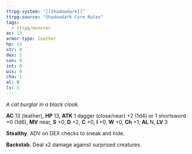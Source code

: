 ```yaml
---
ttrpg-system: "[[Shadowdark]]"
ttrpg-source: "Shadowdark Core Rules"
tags:
  - ttrpg/monster
ac: 13
armor-type: leather
hp: 13
str: 0
dex: 2
con: 0
int: 0
wis: 0
cha: 1
al: N
lv: 3
---
```


_A cat burglar in a black cloak._

**AC** 13 (leather), **HP** 13, **ATK** 1 dagger (close/near) +2 (1d4) or 1 shortsword +0 (1d6), **MV** near, **S** +0, **D** +2, **C** +0, **I** +0, **W** +0, **Ch** +1, **AL** N, **LV** 3

**Stealthy**. ADV on DEX checks to sneak and hide. 

**Backstab.** Deal x2 damage against surprised creatures.

